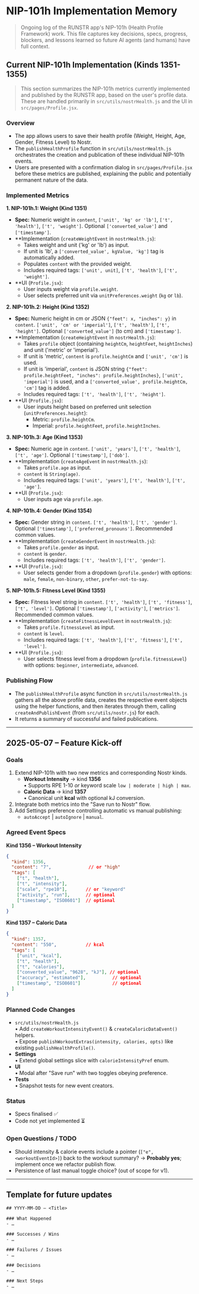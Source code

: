 # NIP-101h Implementation Memory

> Ongoing log of the RUNSTR app's NIP-101h (Health Profile Framework) work.  This file captures key decisions, specs, progress, blockers, and lessons learned so future AI agents (and humans) have full context.

## Current NIP-101h Implementation (Kinds 1351-1355)

> This section summarizes the NIP-101h metrics currently implemented and published by the RUNSTR app, based on the user's profile data. These are handled primarily in `src/utils/nostrHealth.js` and the UI in `src/pages/Profile.jsx`.

### Overview
- The app allows users to save their health profile (Weight, Height, Age, Gender, Fitness Level) to Nostr.
- The `publishHealthProfile` function in `src/utils/nostrHealth.js` orchestrates the creation and publication of these individual NIP-101h events.
- Users are presented with a confirmation dialog in `src/pages/Profile.jsx` before these metrics are published, explaining the public and potentially permanent nature of the data.

### Implemented Metrics

**1. NIP-101h.1: Weight (Kind 1351)**
- **Spec:** Numeric weight in `content`, `['unit', 'kg' or 'lb']`, `['t', 'health']`, `['t', 'weight']`. Optional `['converted_value']` and `['timestamp']`.
- **Implementation (`createWeightEvent` in `nostrHealth.js`):
  - Takes weight and unit ('kg' or 'lb') as input.
  - If unit is 'lb', a `['converted_value', kgValue, 'kg']` tag is automatically added.
  - Populates `content` with the provided weight.
  - Includes required tags: `['unit', unit]`, `['t', 'health']`, `['t', 'weight']`.
- **UI (`Profile.jsx`):
  - User inputs weight via `profile.weight`.
  - User selects preferred unit via `unitPreferences.weight` (`kg` or `lb`).

**2. NIP-101h.2: Height (Kind 1352)**
- **Spec:** Numeric height in cm or JSON `{"feet": x, "inches": y}` in `content`. `['unit', 'cm' or 'imperial']`, `['t', 'health']`, `['t', 'height']`. Optional `['converted_value']` (to cm) and `['timestamp']`.
- **Implementation (`createHeightEvent` in `nostrHealth.js`):
  - Takes `profile` object (containing `heightCm`, `heightFeet`, `heightInches`) and unit ('metric' or 'imperial').
  - If unit is 'metric', `content` is `profile.heightCm` and `['unit', 'cm']` is used.
  - If unit is 'imperial', `content` is JSON string `{"feet": profile.heightFeet, "inches": profile.heightInches}`, `['unit', 'imperial']` is used, and a `['converted_value', profile.heightCm, 'cm']` tag is added.
  - Includes required tags: `['t', 'health']`, `['t', 'height']`.
- **UI (`Profile.jsx`):
  - User inputs height based on preferred unit selection (`unitPreferences.height`):
    - Metric: `profile.heightCm`.
    - Imperial: `profile.heightFeet`, `profile.heightInches`.

**3. NIP-101h.3: Age (Kind 1353)**
- **Spec:** Numeric age in `content`. `['unit', 'years']`, `['t', 'health']`, `['t', 'age']`. Optional `['timestamp']`, `['dob']`.
- **Implementation (`createAgeEvent` in `nostrHealth.js`):
  - Takes `profile.age` as input.
  - `content` is `String(age)`.
  - Includes required tags: `['unit', 'years']`, `['t', 'health']`, `['t', 'age']`.
- **UI (`Profile.jsx`):
  - User inputs age via `profile.age`.

**4. NIP-101h.4: Gender (Kind 1354)**
- **Spec:** Gender string in `content`. `['t', 'health']`, `['t', 'gender']`. Optional `['timestamp']`, `['preferred_pronouns']`. Recommended common values.
- **Implementation (`createGenderEvent` in `nostrHealth.js`):
  - Takes `profile.gender` as input.
  - `content` is `gender`.
  - Includes required tags: `['t', 'health']`, `['t', 'gender']`.
- **UI (`Profile.jsx`):
  - User selects gender from a dropdown (`profile.gender`) with options: `male`, `female`, `non-binary`, `other`, `prefer-not-to-say`.

**5. NIP-101h.5: Fitness Level (Kind 1355)**
- **Spec:** Fitness level string in `content`. `['t', 'health']`, `['t', 'fitness']`, `['t', 'level']`. Optional `['timestamp']`, `['activity']`, `['metrics']`. Recommended common values.
- **Implementation (`createFitnessLevelEvent` in `nostrHealth.js`):
  - Takes `profile.fitnessLevel` as input.
  - `content` is `level`.
  - Includes required tags: `['t', 'health']`, `['t', 'fitness']`, `['t', 'level']`.
- **UI (`Profile.jsx`):
  - User selects fitness level from a dropdown (`profile.fitnessLevel`) with options: `beginner`, `intermediate`, `advanced`.

### Publishing Flow
- The `publishHealthProfile` async function in `src/utils/nostrHealth.js` gathers all the above profile data, creates the respective event objects using the helper functions, and then iterates through them, calling `createAndPublishEvent` (from `src/utils/nostr.js`) for each.
- It returns a summary of successful and failed publications.

---

## 2025-05-07 – Feature Kick-off

### Goals
1. Extend NIP-101h with two new metrics and corresponding Nostr kinds.
   - **Workout Intensity** → kind **1356**  
     • Supports RPE 1-10 *or* keyword scale `low | moderate | high | max`.
   - **Caloric Data** → kind **1357**  
     • Canonical unit **kcal** with optional kJ conversion.
2. Integrate both metrics into the "Save run to Nostr" flow.
3. Add Settings preference controlling automatic vs manual publishing:
   - `autoAccept` | `autoIgnore` | `manual`.

### Agreed Event Specs
**Kind 1356 – Workout Intensity**
```json
{
  "kind": 1356,
  "content": "7",              // or "high"
  "tags": [
    ["t", "health"],
    ["t", "intensity"],
    ["scale", "rpe10"],       // or "keyword"
    ["activity", "run"],      // optional
    ["timestamp", "ISO8601"]  // optional
  ]
}
```

**Kind 1357 – Caloric Data**
```json
{
  "kind": 1357,
  "content": "550",           // kcal
  "tags": [
    ["unit", "kcal"],
    ["t", "health"],
    ["t", "calories"],
    ["converted_value", "9628", "kJ"], // optional
    ["accuracy", "estimated"],          // optional
    ["timestamp", "ISO8601"]            // optional
  ]
}
```

### Planned Code Changes
- `src/utils/nostrHealth.js`  
  • Add `createWorkoutIntensityEvent()` & `createCaloricDataEvent()` helpers.  
  • Expose `publishWorkoutExtras(intensity, calories, opts)` like existing `publishHealthProfile()`.
- **Settings**  
  • Extend global settings slice with `calorieIntensityPref` enum.
- **UI**  
  • Modal after "Save run" with two toggles obeying preference.
- **Tests**  
  • Snapshot tests for new event creators.

### Status
- Specs finalised ✅
- Code not yet implemented ⏳

### Open Questions / TODO
- Should intensity & calorie events include a pointer (`["e", <workoutEventId>]`) back to the workout summary? → **Probably yes**; implement once we refactor publish flow.
- Persistence of last manual toggle choice? (out of scope for v1).

---

## Template for future updates

```
## YYYY-MM-DD – <Title>

### What Happened
- …

### Successes / Wins
- …

### Failures / Issues
- …

### Decisions
- …

### Next Steps
- …
``` 